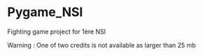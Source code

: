 # Pygame_NSI
Fighting game project for 1ère NSI

Warning : One of two credits is not available as larger than 25 mb
